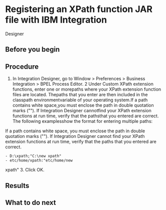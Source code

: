 <!-- image -->

# Registering an XPath function JAR file with IBM Integration
Designer

## Before you begin

## Procedure

1. In Integration Designer,
go to Window > Preferences > Business Integration > BPEL Process
Editor.
2 Under Custom XPath extension functions, enter one or morepaths where your XPath extension function files are located. Thepaths that you enter are then included in the classpath environmentvariable of your operating system.If a path contains white space,you must enclose the path in double quotation marks (""). If Integration Designer cannotfind your XPath extension functions at run time, verify that the pathsthat you entered are correct. The following examplesshow the format for entering multiple paths:

If a path contains white space,
you must enclose the path in double quotation marks (""). If Integration Designer cannot
find your XPath extension functions at run time, verify that the paths
that you entered are correct.

    - D:\xpath;"C:\new xpath"
    - etc/home/xpath:"etc/home/new
xpath"
3. Click OK.

## Results

## What to do next